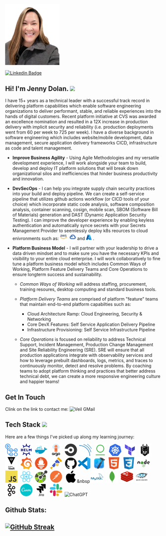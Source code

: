 <div id="header" align="left" vertical-align ="bottom">
<img src = "./imageassets/Jenny.png" width = "175"/>
</div>

<div id="badges" align="left">

[![Linkedin Badge](https://img.shields.io/badge/-Jenny_Dolan-blue?style=flat&logo=Linkedin&logoColor=white)](https://www.linkedin.com/in/jenniferdolan/)
<a href="your counter">
<img src="https://komarev.com/ghpvc/?username=brightvibesrock&style=flat-square&color=blue" alt=""/></a>
<!-- [My Email 📬](mailto:brightvibesrock@gmail.com) -->
</div>

<h2> Hi! I'm Jenny Dolan. <img src="https://media.giphy.com/media/hvRJCLFzcasrR4ia7z/giphy.gif" width="30px" vertical-align = "bottom"/></h2>

I have 15+ years as a technical leader with a successful track record in delivering platform capabilities which enable software engineering organizations to deliver performant, stable, and reliable experiences into the hands of digital customers. Recent platform initiative at CVS was awarded an excellence nomination and resulted in a 12X increase in production delivery with implicit security and reliability (i.e. production deployments went from 60 per week to 725 per week). I have a diverse background in software engineering which includes website/mobile development, data management, secure application delivery frameworks CICD, infrastructure as code and talent management.

* **Improve Business Agility** - Using Agile Methodologies and my versatile development experience, I will work alongside your team to build, develop and deploy IT platform solutions that will break down organizational silos and inefficiencies that hinder business productivity and innovation.


* **DevSecOps** - I can help you integrate supply chain security practices into your build and deploy pipeline. We can create a self-service pipeline that utilizes github actions workflow (or CICD tools of your choice) which incorporate static code analysis, software composition analysis, container scanning, cosign, mobile scan, SBOM (Software Bill of Materials) generation and DAST (Dynamic Application Security Testing). I can improve the developer experience by enabling keyless authentication and automatically synce secrets with your Secrets Management Provider to seemlessly deploy k8s reources to cloud enivronments such as: <img src="./imageassets/amazonwebservices-original-wordmark.svg" title=" Amazon Web Services" alt="AWS" width="22" height="22"/>&nbsp; <img src="./imageassets/googlecloud-plain.svg" title="GCP" alt="Google Cloud Platform" width="22" height="20"/>&nbsp;and <img src="./imageassets/azure-original.svg" title="Azure" alt="Azure" width="18" height="18"/>&nbsp;.

* **Platform Business Model** - I will partner with your leadership to drive a data driven mindset and to make sure you have the necessary KPIs and visibility to your entire cloud enterprise. I will work collaboratively to fine tune a platform business model which includes Common Ways of Working, Platform Feature Delivery Teams and Core Operations to ensure longterm success and sustainability. 

  - *Common Ways of Working* will address staffing, procurement, training resoures, desktop computing and standard business tools. 

  - *Platform Delivery Teams* are comprised of platform "feature" teams that maintain end-to-end platform capabilties such as:

    - Cloud Architecture Ramp: Cloud Engineering, Security & Networking
    - Core DevX Features: Self Service Application Delivery Pipeline
    - Infrastructure Provisioning: Self Service Infrastructure Pipeline

  - *Core Operations* is focused on reliability to address Technical Support, Incident Management, Production Change Management and Site Reliability Engineering (SRE). SRE will ensure that all production applications integrate with observability services and how to leverage prebuilt dashboards, logs, metrics, and traces to continuously monitor, detect and resolve problems. By coaching teams to adopt platform thinking and practices that better address technical debt, we can create a more responsive engineering culture and happier teams!
 
 </div>

<div>
<h2>Get In Touch</h2>
Clink on the link to contact me: <img src="https://img.shields.io/badge/gmail-purple?style=flat&logo=gmail&logoColor=white" title="Veil Gmail" alt="Veil GMail" width="80" height="25" />&nbsp;
<p></p>
  
<!--[![Email Badge](https://img.shields.io/badge/-email-purple?style=flat&logo=gmail&logoColor=white)](https://veilmail.io/myobfuscatedemail) -->

</div>

<div id="header" align="left" vertical-align "center" >
<h2> Tech Stack <img src = "https://i.giphy.com/media/v1.Y2lkPTc5MGI3NjExNDB2MzRxa2Zxcjc2OHJtODNwZXE0YXYycjRjNm5qanFqZmV3d2pndiZlcD12MV9pbnRlcm5hbF9naWZfYnlfaWQmY3Q9Zw/26n7b7PjSOZJwVCmY/giphy.gif" width "50" height = "25"></h2>

</div>
<p></p>Here are a few things I've picked up along my learning journey:</p>

  <img src="./imageassets/githubactions-plain.svg" title="GithubActions" alt="GHA" width="40" height="40"/>&nbsp;
  <img src="./imageassets/helm-original.svg" title="Helm" alt="Helm" width="40" height="40"/>&nbsp;
  <img src="./imageassets/docker-plain.svg" title="Docker" alt="Docker" width="40" height="40"/>&nbsp;
  <img src="./imageassets/argocd-original-wordmark.svg" title="ArgoCD" alt="ArgoCD" width="40" height="40"/>&nbsp;
  <img src="./imageassets/circleci-plain.svg" title="CircleCI" alt="CCI" width="40" height="40"/>&nbsp;
  <img src="./imageassets/sonarqube-original.svg" title="SonarQube" alt="SonarQube" width="40" height="40"/>&nbsp;
   <img src="./imageassets/jfrog-artifactory.svg" title="JFrog Artifactory" alt="JFrog" width="40" height="40"/>&nbsp;
  <img src="./imageassets/kubernetes-original.svg" title="Kubernetes" alt="k8s" width="40" height="40"/>&nbsp;
  <img src="./imageassets/terraform-original.svg" title="Terraform" alt="Terraform" width="40" height="40"/>&nbsp;
  <img src="./imageassets/snyk-svgrepo-com.svg" title="Snyk" alt="Snyk" width="40" height="40"/>&nbsp;
  <img src="./imageassets/vault-plain-wordmark.svg" title="Vault Secret Management" alt="Vault" width="40" height="40"/>&nbsp;
  <img src="./imageassets/grafana-original.svg" title="Grafana" alt="Grafana" width="40" height="40"/>&nbsp;
  <img src="./imageassets/prometheus-original.svg" title="Prometheus" alt="Prometheus" width="40" height="40"/>&nbsp;
  <img src="./imageassets/opentelemetry-original.svg" title="OpenTelemetry" alt="OTel" width="40" height="40"/>&nbsp;
  <img src="./imageassets/github-original.svg" title="Git" alt="Git" width="40" height="40"/>
  <img src="./imageassets/vscode-original.svg" title="VSCode" alt="VSCode" width="40" height="40"/>&nbsp;
  <img src="./imageassets/xcode-original.svg" title="XCode" alt="XCode" width="40" height="40"/>&nbsp;
  <img src="./imageassets/html5-original.svg" title="HTML5" alt="HTML" width="40" height="40"/>&nbsp;
  <img src="./imageassets/css3-original.svg" title="CSS3" alt="CSS3" width="40" height="40"/>&nbsp;
  <img src="./imageassets/nodejs-original-wordmark.svg" title="NodeJS" alt="NodeJS" width="40" height="40"/>&nbsp;
  <img src="./imageassets/javascript-original.svg" title="JavaScrpt" alt="JS" width="40" height="40"/>&nbsp;
  <img src="./imageassets/react-original.svg" title="React" alt="React" width="40" height="40"/>&nbsp;
  <img src="./imageassets/openapi-original.svg" title="OpenAPI" alt="OpenAPI" width="40" height="40"/>&nbsp;
  <img src="./imageassets/postman-original.svg" title="Postman" alt="Postman" width="40" height="40"/>&nbsp;
  <img src="./imageassets/apple-original.svg" title="Apple" alt="Apple" width="40" height="40"/>&nbsp
  <img src="./imageassets/mysql-plain-wordmark.svg" title="MySQL"  alt="MySQL" width="40" height="40"/>&nbsp;
  <img src="./imageassets/mongodb-plain.svg" title="MongoDb"  alt="MongoDb" width="40" height="40"/>&nbsp;
  <img src="./imageassets/redis-original.svg" title="Redis" alt="Redis" width="40" height="40"/>&nbsp;
  <img src="./imageassets/cassandra-original-wordmark.svg" title="Cassandra" alt="Cassandra" width="40" height="40"/>&nbsp;
   <img src="./imageassets/apachekafka-original.svg" title="Apach Kafka" alt="Kafka" width="40" height="40"/>&nbsp;
   <img src="./imageassets/canva-original.svg" title="Canva" alt="Canva" width="40" height="40"/>&nbsp;
  <img src="./imageassets/jira-plain-wordmark.svg" title="Jira"  alt="Jira" width="40" height="40"/>&nbsp;
  <img src="./imageassets/slack-original.svg" title="Slack Workflows" alt="Slack" width="40" height="40"/>&nbsp;
  <img src="https://img.shields.io/badge/ChatGPT-74aa9c?style=for-the-badge&logo=openai&logoColor=white" title="ChatGPT" alt="ChatGPT" width="95" height="33"/>&nbsp;


</div>

<div>
<h2>Github Stats:<h2>
<a href="https://git.io/streak-stats"><img src="https://github-readme-streak-stats.herokuapp.com?user=brightvibesrock&border_radius=4&mode=weekly&card_width=450&card_height=150&type=png" alt="GitHub Streak" /></a>
</div>
